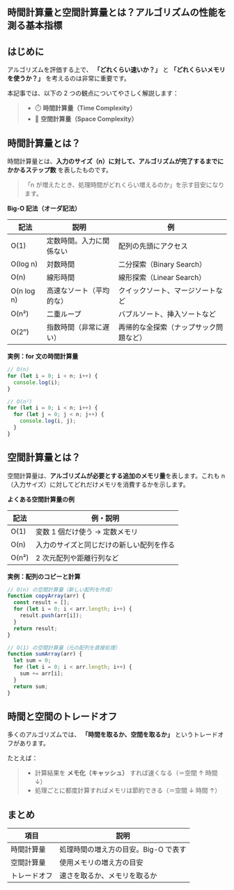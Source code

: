 ## 時間計算量と空間計算量とは？アルゴリズムの性能を測る基本指標

## はじめに

アルゴリズムを評価する上で、 **「どれくらい速いか？」** と **「どれくらいメモリを使うか？」** を考えるのは非常に重要です。

本記事では、以下の 2 つの観点についてやさしく解説します：

> - ⏱️ **時間計算量（Time Complexity）**
> - 💾 **空間計算量（Space Complexity）**

## 時間計算量とは？

時間計算量とは、**入力のサイズ（n）に対して、アルゴリズムが完了するまでにかかるステップ数** を表したものです。

> 「n が増えたとき、処理時間がどれくらい増えるのか」を示す目安になります。

**Big-O 記法（オーダ記法）**

| 記法       | 説明                     | 例                                     |
| ---------- | ------------------------ | -------------------------------------- |
| O(1)       | 定数時間。入力に関係ない | 配列の先頭にアクセス                   |
| O(log n)   | 対数時間                 | 二分探索（Binary Search）              |
| O(n)       | 線形時間                 | 線形探索（Linear Search）              |
| O(n log n) | 高速なソート（平均的な） | クイックソート、マージソートなど       |
| O(n²)      | 二重ループ               | バブルソート、挿入ソートなど           |
| O(2ⁿ)      | 指数時間（非常に遅い）   | 再帰的な全探索（ナップサック問題など） |

**実例：for 文の時間計算量**

```javascript
// O(n)
for (let i = 0; i < n; i++) {
  console.log(i);
}

// O(n²)
for (let i = 0; i < n; i++) {
  for (let j = 0; j < n; j++) {
    console.log(i, j);
  }
}
```

## 空間計算量とは？

空間計算量は、**アルゴリズムが必要とする追加のメモリ量**を表します。これも n（入力サイズ）に対してどれだけメモリを消費するかを示します。

**よくある空間計算量の例**

| 記法  | 例・説明                                 |
| ----- | ---------------------------------------- |
| O(1)  | 変数 1 個だけ使う → 定数メモリ           |
| O(n)  | 入力のサイズと同じだけの新しい配列を作る |
| O(n²) | 2 次元配列や距離行列など                 |

**実例：配列のコピーと計算**

```javascript
// O(n) の空間計算量（新しい配列を作成）
function copyArray(arr) {
  const result = [];
  for (let i = 0; i < arr.length; i++) {
    result.push(arr[i]);
  }
  return result;
}

// O(1) の空間計算量（元の配列を直接処理）
function sumArray(arr) {
  let sum = 0;
  for (let i = 0; i < arr.length; i++) {
    sum += arr[i];
  }
  return sum;
}
```

## 時間と空間のトレードオフ

多くのアルゴリズムでは、 **「時間を取るか、空間を取るか」** というトレードオフがあります。

たとえば：

> - 計算結果を **メモ化（キャッシュ）** すれば速くなる（＝空間 ↑ 時間 ↓）
> - 処理ごとに都度計算すればメモリは節約できる（＝空間 ↓ 時間 ↑）

## まとめ

| 項目         | 説明                                 |
| ------------ | ------------------------------------ |
| 時間計算量   | 処理時間の増え方の目安。Big-O で表す |
| 空間計算量   | 使用メモリの増え方の目安             |
| トレードオフ | 速さを取るか、メモリを取るか         |
